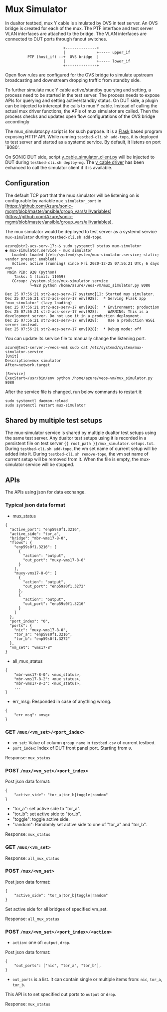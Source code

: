 # Mux Simulator

In dualtor testbed, mux Y cable is simulated by OVS in test server. An OVS bridge is created for each of the mux. The PTF interface and test server VLAN interfaces are attached to the bridge. The VLAN interfaces are connected to DUT ports through fanout switches.

```
                          +--------------+
                          |              +----- upper_if
          PTF (host_if) --+  OVS bridge  |
                          |              +----- lower_if
                          +--------------+
```

Open flow rules are configured for the OVS bridge to simulate upstream broadcasting and downstream dropping traffic from standby side.

To further simulate mux Y cable active/standby querying and setting, a process need to be started in the test server. The process needs to expose APIs for querying and setting active/standby status. On DUT side, a plugin can be injected to intercept the calls to mux Y cable. Instead of calling the actual mux driver functions, the APIs of mux simulator are called. Then the process checks and updates open flow configurations of the OVS bridge accordingly

The mux_simulator.py script is for such purpose. It is a [Flask](https://flask.palletsprojects.com/en/1.1.x/) based program exposing HTTP API. While running `testbed-cli.sh add-topo`, it is deployed to test server and started as a systemd service. By default, it listens on port `8080'.

On SONiC DUT side, script [y_cable_simulator_client.py](https://github.com/Azure/sonic-mgmt/blob/master/ansible/dualtor/y_cable_simulator_client.j2) will be injected to DUT during `testbed-cli.sh deploy-mg`. The [y_cable driver](https://github.com/Azure/sonic-platform-common/blob/master/sonic_y_cable/y_cable.py) has been enhanced to call the simulator client if it is available.

## Configuration
The default TCP port that the mux simulator will be listening on is configurable by variable `mux_simulator_port` in [https://github.com/Azure/sonic-mgmt/blob/master/ansible/group_vars/all/variables](https://github.com/Azure/sonic-mgmt/blob/master/ansible/group_vars/all/variables).

The mux simulator would be deployed to test server as a systemd service `mux-simulator` during `testbed-cli.sh add-topo`.
```
azure@str2-acs-serv-17:~$ sudo systemctl status mux-simulator
● mux-simulator.service - mux simulator
   Loaded: loaded (/etc/systemd/system/mux-simulator.service; static; vendor preset: enabled)
   Active: active (running) since Fri 2020-12-25 07:56:21 UTC; 6 days ago
 Main PID: 928 (python)
    Tasks: 1 (limit: 11059)
   CGroup: /system.slice/mux-simulator.service
           └─928 python /home/azure/veos-vm/mux_simulator.py 8080

Dec 25 07:56:21 str2-acs-serv-17 systemd[1]: Started mux simulator.
Dec 25 07:56:21 str2-acs-serv-17 env[928]:  * Serving Flask app "mux_simulator" (lazy loading)
Dec 25 07:56:21 str2-acs-serv-17 env[928]:  * Environment: production
Dec 25 07:56:21 str2-acs-serv-17 env[928]:    WARNING: This is a development server. Do not use it in a production deployment.
Dec 25 07:56:21 str2-acs-serv-17 env[928]:    Use a production WSGI server instead.
Dec 25 07:56:21 str2-acs-serv-17 env[928]:  * Debug mode: off
```

You can update its service file to manually change the listening port.

```
azure@test-server:~/veos-vm$ sudo cat /etc/systemd/system/mux-simulator.service
[Unit]
Description=mux simulator
After=network.target

[Service]
ExecStart=/usr/bin/env python /home/azure/veos-vm/mux_simulator.py 8080
```

After the service file is changed, run below commands to restart it:
```
sudo systemctl daemon-reload
sudo systemctl restart mux-simulator
```

## Shared by multiple test setups
The mux-simulator service is shared by multiple dualtor test setups using the same test server. Any dualtor test setups using it is recorded in a persistent file on test server `{{ root_path }}/mux_simulator.setups.txt`. During `testbed-cli.sh add-topo`, the vm set name of current setup will be added into it. During `testbed-cli.sh remove-topo`, the vm set name of current setup will be removed from it. When the file is empty, the mux-simulator service will be stopped.


## APIs
The APIs using json for data exchange.

### Typical json data format

* mux_status
```
{
  "active_port": "enp59s0f1.3216",
  "active_side": "tor_a",
  "bridge": "mbr-vms17-8-0",
  "flows": {
    "enp59s0f1.3216": [
      {
        "action": "output",
        "out_port": "muxy-vms17-8-0"
      }
    ],
    "muxy-vms17-8-0": [
      {
        "action": "output",
        "out_port": "enp59s0f1.3272"
      },
      {
        "action": "output",
        "out_port": "enp59s0f1.3216"
      }
    ]
  },
  "port_index": "0",
  "ports": {
    "nic": "muxy-vms17-8-0",
    "tor_a": "enp59s0f1.3216",
    "tor_b": "enp59s0f1.3272"
  },
  "vm_set": "vms17-8"
}
```

* all_mux_status
```
{
    "mbr-vms17-8-0": <mux_status>,
    "mbr-vms17-8-2": <mux_status>,
    "mbr-vms17-8-3": <mux_status>,
    ...
}
```

* err_msg: Responded in case of anything wrong.
```
{
    "err_msg": <msg>
}
```

### GET `/mux/<vm_set>/<port_index>`

* `vm_set`: Value of column `group_name` in `testbed.csv` of current testbed.
* `port_index`: Index of DUT front panel port. Starting from `0`.

Response: `mux_status`

### POST `/mux/<vm_set>/<port_index>`
Post json data format:
```
{
    "active_side": "tor_a|tor_b|toggle|random"
}
```

* "tor_a": set active side to "tor_a".
* "tor_b": set active side to "tor_b".
* "toggle": toggle active side.
* "random": Randomly set active side to one of "tor_a" and "tor_b".

Response: `mux_status`

### GET `/mux/<vm_set>`
Response: `all_mux_status`

### POST `/mux/<vm_set>`

Post json data format:
```
{
    "active_side": "tor_a|tor_b|toggle|random"
}
```
Set active side for all bridges of specified vm_set.

Response: `all_mux_status`

### POST `/mux/<vm_set>/<port_index>/<action>`

* `action`: one of: `output`, `drop`.

Post json data format:
```
{
    "out_ports": ["nic", "tor_a", "tor_b"],
}
```

* `out_ports` is a list. It can contain single or multiple items from: `nic`, `tor_a`, `tor_b`.

This API is to set specified out ports to `output` or `drop`.

Response: `mux_status`
